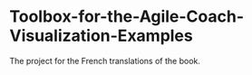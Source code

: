 # Toolbox-for-the-Agile-Coach-Visualization-Examples
The  project for the French translations of the book. 



